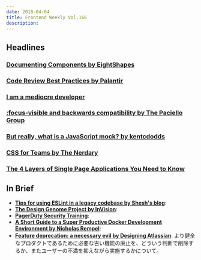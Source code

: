 ```yaml
---
date: 2018-04-04
title: Frontend Weekly Vol.166
description: 
---
```


## Headlines

### [Documenting Components by EightShapes](https://medium.com/eightshapes-llc/documenting-components-9fe59b80c015)


### [Code Review Best Practices by Palantir](https://medium.com/@palantir/code-review-best-practices-19e02780015f)


### [I am a mediocre developer](https://dev.to/sobolevn/i-am-a-mediocre-developer--30hn)


### [:focus-visible and backwards compatibility by The Paciello Group](https://developer.paciellogroup.com/blog/2018/03/focus-visible-and-backwards-compatibility/)


### [But really, what is a JavaScript mock? by kentcdodds](https://blog.kentcdodds.com/but-really-what-is-a-javascript-mock-10d060966f7d)


### [CSS for Teams by The Nerdary](http://www.thenerdary.net/post/167493425137/css-for-teams)


### [The 4 Layers of Single Page Applications You Need to Know](https://hackernoon.com/architecting-single-page-applications-b842ea633c2e)

## In Brief

- [**Tips for using ESLint in a legacy codebase by Shesh's blog**](http://www.sheshbabu.com/posts/tips-for-using-eslint-in-a-legacy-codebase/):
- [**The Design Genome Project by InVision**](https://www.invisionapp.com/enterprise/design-genome):
- [**PagerDuty Security Training**](https://sudo.pagerduty.com/):
- [**A Short Guide to a Super Productive Docker Development Environment by Nicholas Rempel**](https://nrempel.com/guides/docker-development-environment/):
- [**Feature deprecation: a necessary evil by Designing Atlassian**](https://medium.com/designing-atlassian/feature-deprecation-a-necessary-evil-80605ac1951b): より健全なプロダクトであるために必要な古い機能の廃止を、どういう判断で削除するか、またユーザーの不満を抑えながら実施するかについて。
